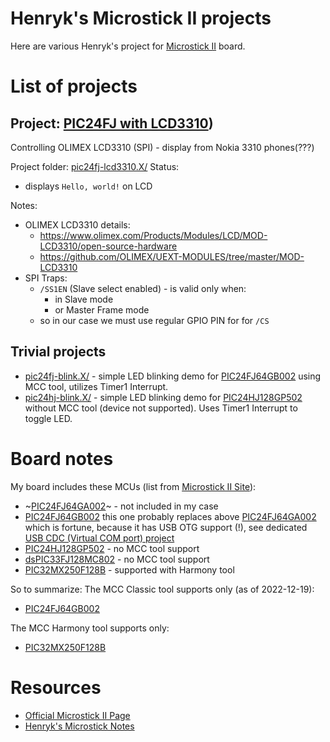 # Henryk's Microstick II projects

Here are various Henryk's project for [Microstick II][Microstick II] 
board.

# List of projects

## Project: [PIC24FJ with LCD3310](pic24fj-lcd3310.X/))

Controlling OLIMEX LCD3310 (SPI) - display from Nokia 3310 phones(???)

Project folder: [pic24fj-lcd3310.X/](pic24fj-lcd3310.X/)
Status:
- displays `Hello, world!` on LCD

Notes:
- OLIMEX LCD3310 details:
  - https://www.olimex.com/Products/Modules/LCD/MOD-LCD3310/open-source-hardware
  - https://github.com/OLIMEX/UEXT-MODULES/tree/master/MOD-LCD3310
- SPI Traps:
  - `/SS1EN` (Slave select enabled) - is valid only when:
    - in Slave mode
    - or Master Frame mode
  - so in our case we must use regular GPIO PIN for for `/CS`

## Trivial projects

* [pic24fj-blink.X/](pic24fj-blink.X/) - simple LED blinking demo
  for [PIC24FJ64GB002][PIC24FJ64GB002]  using MCC tool, utilizes
  Timer1 Interrupt.
* [pic24hj-blink.X/](pic24hj-blink.X/) - simple LED blinking demo
  for [PIC24HJ128GP502][PIC24HJ128GP502] without MCC tool (device not supported). 
  Uses Timer1 Interrupt to toggle LED.

# Board notes

My board includes these MCUs (list from [Microstick II Site][Microstick II]):

* ~[PIC24FJ64GA002][PIC24FJ64GA002]~ - not included in my case
* [PIC24FJ64GB002][PIC24FJ64GB002] this
  one probably replaces above [PIC24FJ64GA002][PIC24FJ64GA002]
  which is fortune, because it has USB OTG support (!),
  see dedicated [USB CDC (Virtual COM port) project](https://github.com/hpaluch/pic24fj-usb-cdc-mcc.X)
* [PIC24HJ128GP502][PIC24HJ128GP502] - no MCC tool support
* [dsPIC33FJ128MC802][dsPIC33FJ128MC802] - no MCC tool support
* [PIC32MX250F128B][PIC32MX250F128B] - supported with Harmony tool

So to summarize:
The MCC Classic tool supports only (as of 2022-12-19):
* [PIC24FJ64GB002][PIC24FJ64GB002]

The MCC Harmony tool supports only:
* [PIC32MX250F128B][PIC32MX250F128B]

# Resources

* [Official Microstick II Page][Microstick II]
* [Henryk's Microstick Notes](https://github.com/hpaluch/hpaluch.github.io/wiki/Microstick-II-board-notes)

[Microstick II]: https://www.microchip.com/DevelopmentTools/ProductDetails/dm330013-2
[Microstick_demo_v2013_06_26]: https://ww1.microchip.com/downloads/aemDocuments/documents/OTH/ProductDocuments/CodeExamples/microstick_demo_v2013_06_26.zip
[PIC24FJ64GA002]: https://www.microchip.com/en-us/product/PIC24FJ64GA002
[PIC24FJ64GB002]: https://www.microchip.com/en-us/product/PIC24FJ64GB002
[PIC24HJ128GP502]: https://www.microchip.com/en-us/product/PIC24HJ128GP502
[dsPIC33FJ128MC802]: https://www.microchip.com/en-us/product/dsPIC33FJ128MC802
[PIC32MX250F128B]: https://www.microchip.com/en-us/product/PIC32MX250F128B
